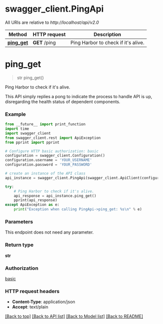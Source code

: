 # swagger_client.PingApi

All URIs are relative to *http://localhost/api/v2.0*

Method | HTTP request | Description
------------- | ------------- | -------------
[**ping_get**](PingApi.md#ping_get) | **GET** /ping | Ping Harbor to check if it&#39;s alive.


# **ping_get**
> str ping_get()

Ping Harbor to check if it's alive.

This API simply replies a pong to indicate the process to handle API is up, disregarding the health status of dependent components.

### Example
```python
from __future__ import print_function
import time
import swagger_client
from swagger_client.rest import ApiException
from pprint import pprint

# Configure HTTP basic authorization: basic
configuration = swagger_client.Configuration()
configuration.username = 'YOUR_USERNAME'
configuration.password = 'YOUR_PASSWORD'

# create an instance of the API class
api_instance = swagger_client.PingApi(swagger_client.ApiClient(configuration))

try:
    # Ping Harbor to check if it's alive.
    api_response = api_instance.ping_get()
    pprint(api_response)
except ApiException as e:
    print("Exception when calling PingApi->ping_get: %s\n" % e)
```

### Parameters
This endpoint does not need any parameter.

### Return type

**str**

### Authorization

[basic](../README.md#basic)

### HTTP request headers

 - **Content-Type**: application/json
 - **Accept**: text/plain

[[Back to top]](#) [[Back to API list]](../README.md#documentation-for-api-endpoints) [[Back to Model list]](../README.md#documentation-for-models) [[Back to README]](../README.md)

